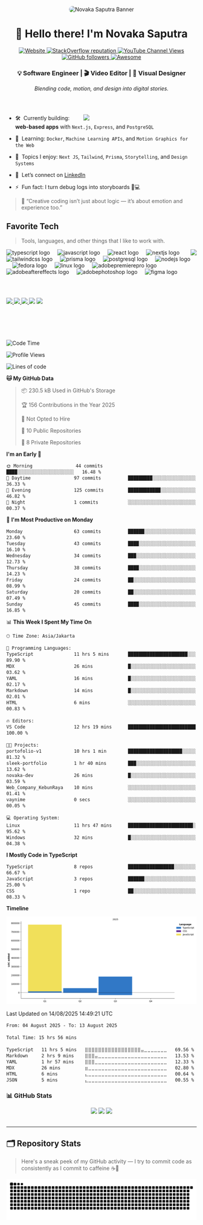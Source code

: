 <p align="center">
  <img src="img/banner-anime-zenin2.png" alt="Novaka Saputra Banner" style="border-radius: 10px;" />
</p>

<!-- Nama & Role -->
<h1 align="center" id="macropower-title">👋 Hello there! I'm Novaka Saputra</h1>
<p align="center">

  <a href="https://yourwebsite.com">
    <img alt="Website" src="https://img.shields.io/badge/Website-up-brightgreen">
  </a>
   <a href="https://stackoverflow.com/users/12345678">
    <img alt="StackOverflow reputation" src="https://img.shields.io/stackexchange/stackoverflow/r/12345678?color=orange&label=reputation&logo=stackoverflow">
  </a>
  <a href="https://www.youtube.com/@NovakaSaputra">
     <img alt="YouTube Channel Views" src="https://img.shields.io/youtube/channel/views/UCJpDcQ-umh4csLARWZ7cwMw?style=flat&logo=youtube">
  </a>
  <a href="https://github.com/novaka-dev?tab=followers">
    <img alt="GitHub followers" src="https://img.shields.io/github/followers/novaka-dev?style=flat&logo=github">
  </a>
   <a href="https://github.com/abhisheknaiidu/awesome-github-profile-readme">
    <img alt="Awesome" src="https://awesome.re/mentioned-badge.svg">
  </a>
</p>
<h3 align="center">💡 Software Engineer | 🎬 Video Editor | 🎨 Visual Designer</h3>
<p align="center"><em>Blending code, motion, and design into digital stories.</em></p>

<!-- spacer -->
### &nbsp;


<a href="https://discord.com/users/1121703305450635294"><img src="https://lanyard.cnrad.dev/api/1121703305450635294?showDisplayName=true" align="right" width="300" /></a>
- 🛠️ &nbsp;Currently building: **web-based apps** with `Next.js`, `Express`, and `PostgreSQL`
- 🌱 &nbsp;Learning: `Docker`, `Machine Learning APIs`, and `Motion Graphics for the Web`
- 🧠 &nbsp;Topics I enjoy: `Next JS`, `Tailwind`, `Prisma`, `Storytelling`, and `Design Systems`

- 🤝 &nbsp;Let’s connect on [LinkedIn](https://www.linkedin.com/in/novaka-saputra/)
- ⚡ &nbsp;Fun fact: I turn debug logs into storyboards 🎥💻
> 🎯 “Creative coding isn’t just about logic — it’s about emotion and experience too.”




<h2 align="left">Favorite Tech</h2>

> Tools, languages, and other things that I like to work with.

<img align="right" height="200" src="https://media.tenor.com/s8uZEeyOAeQAAAAi/strawhats-one-piece.gif" />

<div align="left">
  <img src="https://cdn.jsdelivr.net/gh/devicons/devicon/icons/typescript/typescript-original.svg" height="40" alt="typescript logo"  />
  <img width="12" />
  <img src="https://cdn.jsdelivr.net/gh/devicons/devicon/icons/javascript/javascript-original.svg" height="40" alt="javascript logo"  />
  <img width="12" />
  <img src="https://cdn.jsdelivr.net/gh/devicons/devicon/icons/react/react-original.svg" height="40" alt="react logo"  />
  <img width="12" />
  <img src="https://cdn.jsdelivr.net/gh/devicons/devicon/icons/nextjs/nextjs-original.svg" height="40" alt="nextjs logo"  />
  <img width="12" />
  <img src="https://cdn.simpleicons.org/tailwindcss/06B6D4" height="40" alt="tailwindcss logo"  />
  <img width="12" />
  <img src="https://cdn.simpleicons.org/prisma/2D3748" height="40" alt="prisma logo"  />
  <img width="12" />
  <img src="https://cdn.jsdelivr.net/gh/devicons/devicon/icons/postgresql/postgresql-original.svg" height="40" alt="postgresql logo"  />
  <img width="12" />
  <img src="https://cdn.simpleicons.org/nodedotjs/339933" height="40" alt="nodejs logo"  />
  <img width="12" />
  <img src="https://cdn.simpleicons.org/fedora/51A2DA" height="40" alt="fedora logo"  />
  <img width="12" />
  <img src="https://cdn.jsdelivr.net/gh/devicons/devicon/icons/linux/linux-original.svg" height="40" alt="linux logo"  />
  <img width="12" />
  <img src="https://skillicons.dev/icons?i=pr" height="40" alt="adobepremierepro logo"  />
  <img width="12" />
  <img src="https://skillicons.dev/icons?i=ae" height="40" alt="adobeaftereffects logo"  />
  <img width="12" />
  <img src="https://skillicons.dev/icons?i=ps" height="40" alt="adobephotoshop logo"  />
  <img width="12" />
  <img src="https://skillicons.dev/icons?i=figma" height="40" alt="figma logo"  />

##### &nbsp;

<div align="left">
  <a href="https://www.youtube.com/@NovakaSaputra" target="_blank">
    <img src="https://img.shields.io/static/v1?message=YouTube&logo=youtube&label=&color=FF0000&logoColor=white&labelColor=&style=for-the-badge" height="35" />
  </a>
  <a href="https://www.instagram.com/vakaa.exe/profilecard/?igsh=MTFzZWllMnpxc3d6OA==" target="_blank">
    <img src="https://img.shields.io/static/v1?message=Instagram&logo=instagram&label=&color=E4405F&logoColor=white&labelColor=&style=for-the-badge" height="35" />
  </a>
  <a href="https://discordapp.com/users/1121703305450635294" target="_blank">
    <img src="https://img.shields.io/static/v1?message=Discord&logo=discord&label=&color=7289DA&logoColor=white&labelColor=&style=for-the-badge" height="35" />
  </a>
  <img src="https://img.shields.io/static/v1?message=Gmail&logo=gmail&label=&color=D14836&logoColor=white&labelColor=&style=for-the-badge" height="35" />
  <a href="https://www.linkedin.com/in/novaka-saputra-a56229322/" target="_blank">
    <img src="https://img.shields.io/static/v1?message=LinkedIn&logo=linkedin&label=&color=0077B5&logoColor=white&labelColor=&style=for-the-badge" height="35" />
  </a>
</div>

# &nbsp;

<!--START_SECTION:waka-->
![Code Time](http://img.shields.io/badge/Code%20Time-15%20hrs%2056%20mins-blue)

![Profile Views](http://img.shields.io/badge/Profile%20Views-158-blue)

![Lines of code](https://img.shields.io/badge/From%20Hello%20World%20I%27ve%20Written-1.0%20million%20lines%20of%20code-blue)

**🐱 My GitHub Data** 

> 📦 230.5 kB Used in GitHub's Storage 
 > 
> 🏆 156 Contributions in the Year 2025
 > 
> 🚫 Not Opted to Hire
 > 
> 📜 10 Public Repositories 
 > 
> 🔑 8 Private Repositories 
 > 
**I'm an Early 🐤** 

```text
🌞 Morning                44 commits          ████░░░░░░░░░░░░░░░░░░░░░   16.48 % 
🌆 Daytime                97 commits          █████████░░░░░░░░░░░░░░░░   36.33 % 
🌃 Evening                125 commits         ████████████░░░░░░░░░░░░░   46.82 % 
🌙 Night                  1 commits           ░░░░░░░░░░░░░░░░░░░░░░░░░   00.37 % 
```
📅 **I'm Most Productive on Monday** 

```text
Monday                   63 commits          ██████░░░░░░░░░░░░░░░░░░░   23.60 % 
Tuesday                  43 commits          ████░░░░░░░░░░░░░░░░░░░░░   16.10 % 
Wednesday                34 commits          ███░░░░░░░░░░░░░░░░░░░░░░   12.73 % 
Thursday                 38 commits          ████░░░░░░░░░░░░░░░░░░░░░   14.23 % 
Friday                   24 commits          ██░░░░░░░░░░░░░░░░░░░░░░░   08.99 % 
Saturday                 20 commits          ██░░░░░░░░░░░░░░░░░░░░░░░   07.49 % 
Sunday                   45 commits          ████░░░░░░░░░░░░░░░░░░░░░   16.85 % 
```


📊 **This Week I Spent My Time On** 

```text
🕑︎ Time Zone: Asia/Jakarta

💬 Programming Languages: 
TypeScript               11 hrs 5 mins       ██████████████████████░░░   89.90 % 
MDX                      26 mins             █░░░░░░░░░░░░░░░░░░░░░░░░   03.62 % 
YAML                     16 mins             █░░░░░░░░░░░░░░░░░░░░░░░░   02.17 % 
Markdown                 14 mins             █░░░░░░░░░░░░░░░░░░░░░░░░   02.01 % 
HTML                     6 mins              ░░░░░░░░░░░░░░░░░░░░░░░░░   00.83 % 

🔥 Editors: 
VS Code                  12 hrs 19 mins      █████████████████████████   100.00 % 

🐱‍💻 Projects: 
portofolio-v1            10 hrs 1 min        ████████████████████░░░░░   81.32 % 
sleek-portfolio          1 hr 40 mins        ███░░░░░░░░░░░░░░░░░░░░░░   13.62 % 
novaka-dev               26 mins             █░░░░░░░░░░░░░░░░░░░░░░░░   03.59 % 
Web_Company_KebunRaya    10 mins             ░░░░░░░░░░░░░░░░░░░░░░░░░   01.41 % 
vaynime                  0 secs              ░░░░░░░░░░░░░░░░░░░░░░░░░   00.05 % 

💻 Operating System: 
Linux                    11 hrs 47 mins      ████████████████████████░   95.62 % 
Windows                  32 mins             █░░░░░░░░░░░░░░░░░░░░░░░░   04.38 % 
```

**I Mostly Code in TypeScript** 

```text
TypeScript               8 repos             █████████████████░░░░░░░░   66.67 % 
JavaScript               3 repos             ██████░░░░░░░░░░░░░░░░░░░   25.00 % 
CSS                      1 repo              ██░░░░░░░░░░░░░░░░░░░░░░░   08.33 % 
```



**Timeline**

![Lines of Code chart](https://raw.githubusercontent.com/novaka-dev/novaka-dev/main/assets/bar_graph.png)


 Last Updated on 14/08/2025 14:49:21 UTC
<!--END_SECTION:waka-->

<!--START_SECTION:waka-simple-->

```text
From: 04 August 2025 - To: 13 August 2025

Total Time: 15 hrs 56 mins

TypeScript   11 hrs 5 mins   ⣿⣿⣿⣿⣿⣿⣿⣿⣿⣿⣿⣿⣿⣿⣿⣿⣿⣤⣀⣀⣀⣀⣀⣀⣀   69.56 %
Markdown     2 hrs 9 mins    ⣿⣿⣿⣤⣀⣀⣀⣀⣀⣀⣀⣀⣀⣀⣀⣀⣀⣀⣀⣀⣀⣀⣀⣀⣀   13.53 %
YAML         1 hr 57 mins    ⣿⣿⣿⣀⣀⣀⣀⣀⣀⣀⣀⣀⣀⣀⣀⣀⣀⣀⣀⣀⣀⣀⣀⣀⣀   12.33 %
MDX          26 mins         ⣶⣀⣀⣀⣀⣀⣀⣀⣀⣀⣀⣀⣀⣀⣀⣀⣀⣀⣀⣀⣀⣀⣀⣀⣀   02.80 %
HTML         6 mins          ⣄⣀⣀⣀⣀⣀⣀⣀⣀⣀⣀⣀⣀⣀⣀⣀⣀⣀⣀⣀⣀⣀⣀⣀⣀   00.64 %
JSON         5 mins          ⣄⣀⣀⣀⣀⣀⣀⣀⣀⣀⣀⣀⣀⣀⣀⣀⣀⣀⣀⣀⣀⣀⣀⣀⣀   00.55 %
```

<!--END_SECTION:waka-simple-->

### 📊 GitHub Stats

<div align="center">
  <img src="https://github-readme-stats.vercel.app/api?username=novaka-dev&hide_title=false&hide_rank=false&show_icons=true&include_all_commits=true&count_private=true&disable_animations=false&theme=tokyonight&locale=en&hide_border=false" height="150" />
  <img src="https://streak-stats.demolab.com?user=novaka-dev&locale=en&mode=weekly&theme=aura&hide_border=false&border_radius=5" height="150" />
  <img src="https://github-readme-stats.vercel.app/api/top-langs?username=novaka-dev&locale=en&hide_title=false&layout=compact&card_width=320&langs_count=5&theme=github_dark&hide_border=false" height="150" />
</div>

<br/>

<hr/>



## 🗂️ Repository Stats

> Here's a sneak peek of my GitHub activity — I try to commit code as consistently as I commit to caffeine ☕🐍

<p align="center">
  <img src="https://raw.githubusercontent.com/novaka-dev/novaka-dev/output/snake.svg" alt="Snake animation" />
</p>
